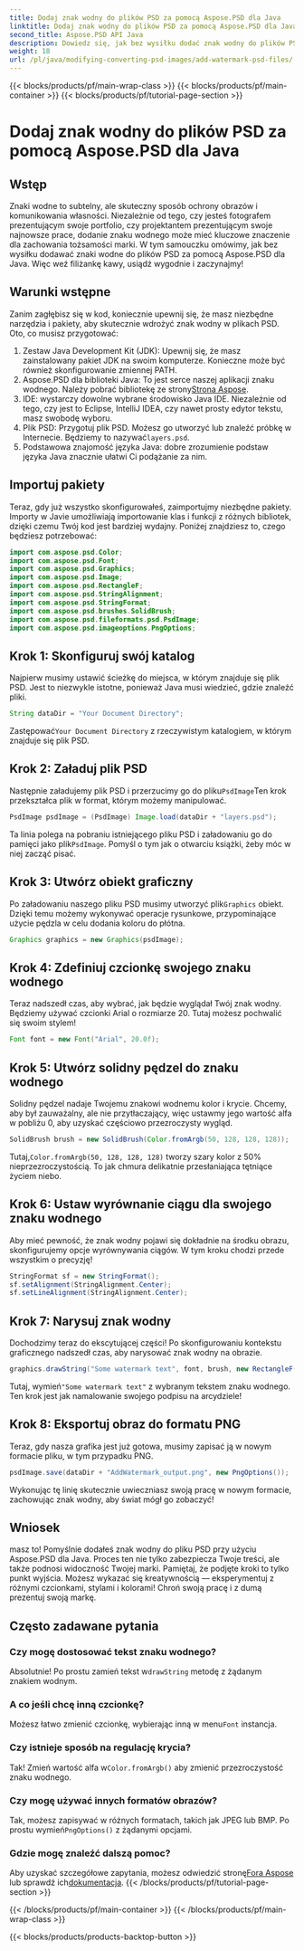 ```yaml
---
title: Dodaj znak wodny do plików PSD za pomocą Aspose.PSD dla Java
linktitle: Dodaj znak wodny do plików PSD za pomocą Aspose.PSD dla Java
second_title: Aspose.PSD API Java
description: Dowiedz się, jak bez wysiłku dodać znak wodny do plików PSD za pomocą Aspose.PSD dla Java. Chroń swoje obrazy, korzystając z prostego przewodnika krok po kroku.
weight: 18
url: /pl/java/modifying-converting-psd-images/add-watermark-psd-files/
---
```


{{< blocks/products/pf/main-wrap-class >}}
{{< blocks/products/pf/main-container >}}
{{< blocks/products/pf/tutorial-page-section >}}

# Dodaj znak wodny do plików PSD za pomocą Aspose.PSD dla Java

## Wstęp
Znaki wodne to subtelny, ale skuteczny sposób ochrony obrazów i komunikowania własności. Niezależnie od tego, czy jesteś fotografem prezentującym swoje portfolio, czy projektantem prezentującym swoje najnowsze prace, dodanie znaku wodnego może mieć kluczowe znaczenie dla zachowania tożsamości marki. W tym samouczku omówimy, jak bez wysiłku dodawać znaki wodne do plików PSD za pomocą Aspose.PSD dla Java. Więc weź filiżankę kawy, usiądź wygodnie i zaczynajmy!
## Warunki wstępne
Zanim zagłębisz się w kod, koniecznie upewnij się, że masz niezbędne narzędzia i pakiety, aby skutecznie wdrożyć znak wodny w plikach PSD. Oto, co musisz przygotować:
1. Zestaw Java Development Kit (JDK): Upewnij się, że masz zainstalowany pakiet JDK na swoim komputerze. Konieczne może być również skonfigurowanie zmiennej PATH.
2. Aspose.PSD dla biblioteki Java: To jest serce naszej aplikacji znaku wodnego. Należy pobrać bibliotekę ze strony[Strona Aspose](https://releases.aspose.com/psd/java/).
3. IDE: wystarczy dowolne wybrane środowisko Java IDE. Niezależnie od tego, czy jest to Eclipse, IntelliJ IDEA, czy nawet prosty edytor tekstu, masz swobodę wyboru.
4.  Plik PSD: Przygotuj plik PSD. Możesz go utworzyć lub znaleźć próbkę w Internecie. Będziemy to nazywać`layers.psd`.
5. Podstawowa znajomość języka Java: dobre zrozumienie podstaw języka Java znacznie ułatwi Ci podążanie za nim.
## Importuj pakiety
Teraz, gdy już wszystko skonfigurowałeś, zaimportujmy niezbędne pakiety. Importy w Javie umożliwiają importowanie klas i funkcji z różnych bibliotek, dzięki czemu Twój kod jest bardziej wydajny. Poniżej znajdziesz to, czego będziesz potrzebować:
```java
import com.aspose.psd.Color;
import com.aspose.psd.Font;
import com.aspose.psd.Graphics;
import com.aspose.psd.Image;
import com.aspose.psd.RectangleF;
import com.aspose.psd.StringAlignment;
import com.aspose.psd.StringFormat;
import com.aspose.psd.brushes.SolidBrush;
import com.aspose.psd.fileformats.psd.PsdImage;
import com.aspose.psd.imageoptions.PngOptions;
```
## Krok 1: Skonfiguruj swój katalog
Najpierw musimy ustawić ścieżkę do miejsca, w którym znajduje się plik PSD. Jest to niezwykle istotne, ponieważ Java musi wiedzieć, gdzie znaleźć pliki. 
```java
String dataDir = "Your Document Directory";
```
 Zastępować`Your Document Directory` z rzeczywistym katalogiem, w którym znajduje się plik PSD.
## Krok 2: Załaduj plik PSD
 Następnie załadujemy plik PSD i przerzucimy go do pliku`PsdImage`Ten krok przekształca plik w format, którym możemy manipulować.
```java
PsdImage psdImage = (PsdImage) Image.load(dataDir + "layers.psd");
```
 Ta linia polega na pobraniu istniejącego pliku PSD i załadowaniu go do pamięci jako plik`PsdImage`. Pomyśl o tym jak o otwarciu książki, żeby móc w niej zacząć pisać.
## Krok 3: Utwórz obiekt graficzny
 Po załadowaniu naszego pliku PSD musimy utworzyć plik`Graphics` obiekt. Dzięki temu możemy wykonywać operacje rysunkowe, przypominające użycie pędzla w celu dodania koloru do płótna.
```java
Graphics graphics = new Graphics(psdImage);
```
## Krok 4: Zdefiniuj czcionkę swojego znaku wodnego
Teraz nadszedł czas, aby wybrać, jak będzie wyglądał Twój znak wodny. Będziemy używać czcionki Arial o rozmiarze 20. Tutaj możesz pochwalić się swoim stylem!
```java
Font font = new Font("Arial", 20.0f);
```
## Krok 5: Utwórz solidny pędzel do znaku wodnego
Solidny pędzel nadaje Twojemu znakowi wodnemu kolor i krycie. Chcemy, aby był zauważalny, ale nie przytłaczający, więc ustawmy jego wartość alfa w pobliżu 0, aby uzyskać częściowo przezroczysty wygląd.
```java
SolidBrush brush = new SolidBrush(Color.fromArgb(50, 128, 128, 128));
```
 Tutaj,`Color.fromArgb(50, 128, 128, 128)` tworzy szary kolor z 50% nieprzezroczystością. To jak chmura delikatnie przesłaniająca tętniące życiem niebo.
## Krok 6: Ustaw wyrównanie ciągu dla swojego znaku wodnego
Aby mieć pewność, że znak wodny pojawi się dokładnie na środku obrazu, skonfigurujemy opcje wyrównywania ciągów. W tym kroku chodzi przede wszystkim o precyzję!
```java
StringFormat sf = new StringFormat();
sf.setAlignment(StringAlignment.Center);
sf.setLineAlignment(StringAlignment.Center);
```
## Krok 7: Narysuj znak wodny
Dochodzimy teraz do ekscytującej części! Po skonfigurowaniu kontekstu graficznego nadszedł czas, aby narysować znak wodny na obrazie.
```java
graphics.drawString("Some watermark text", font, brush, new RectangleF(0, 0, psdImage.getWidth(), psdImage.getHeight()), sf);
```
 Tutaj, wymień`"Some watermark text"` z wybranym tekstem znaku wodnego. Ten krok jest jak namalowanie swojego podpisu na arcydziele!
## Krok 8: Eksportuj obraz do formatu PNG
Teraz, gdy nasza grafika jest już gotowa, musimy zapisać ją w nowym formacie pliku, w tym przypadku PNG. 
```java
psdImage.save(dataDir + "AddWatermark_output.png", new PngOptions());
```
Wykonując tę linię skutecznie uwieczniasz swoją pracę w nowym formacie, zachowując znak wodny, aby świat mógł go zobaczyć!
## Wniosek
masz to! Pomyślnie dodałeś znak wodny do pliku PSD przy użyciu Aspose.PSD dla Java. Proces ten nie tylko zabezpiecza Twoje treści, ale także podnosi widoczność Twojej marki. Pamiętaj, że podjęte kroki to tylko punkt wyjścia. Możesz wykazać się kreatywnością — eksperymentuj z różnymi czcionkami, stylami i kolorami! Chroń swoją pracę i z dumą prezentuj swoją markę. 
## Często zadawane pytania
### Czy mogę dostosować tekst znaku wodnego?
 Absolutnie! Po prostu zamień tekst w`drawString` metodę z żądanym znakiem wodnym.
### A co jeśli chcę inną czcionkę?
 Możesz łatwo zmienić czcionkę, wybierając inną w menu`Font` instancja.
### Czy istnieje sposób na regulację krycia?
 Tak! Zmień wartość alfa w`Color.fromArgb()` aby zmienić przezroczystość znaku wodnego.
### Czy mogę używać innych formatów obrazów?
 Tak, możesz zapisywać w różnych formatach, takich jak JPEG lub BMP. Po prostu wymień`PngOptions()` z żądanymi opcjami.
### Gdzie mogę znaleźć dalszą pomoc?
 Aby uzyskać szczegółowe zapytania, możesz odwiedzić stronę[Fora Aspose](https://forum.aspose.com/c/psd/34) lub sprawdź ich[dokumentacja](https://reference.aspose.com/psd/java/).
{{< /blocks/products/pf/tutorial-page-section >}}

{{< /blocks/products/pf/main-container >}}
{{< /blocks/products/pf/main-wrap-class >}}

{{< blocks/products/products-backtop-button >}}
